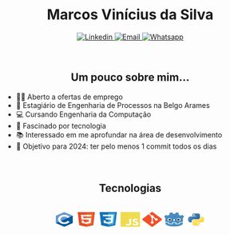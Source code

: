 <h1 align="center">Marcos Vinícius da Silva</h1>

<p align="center">
  <a href="https://www.linkedin.com/in/marcosvinicius-da-silva/">
    <img alt="Linkedin" src="https://img.shields.io/badge/LinkedIn-000?style=for-the-badge&logo=linkedin&logoColor=0E76A8">
  </a>
  <a href="mailto:marcos.vinicius.da.silva.pro@gmail.com">
    <img alt="Email" src="https://img.shields.io/badge/-Email-000?style=for-the-badge&logo=microsoft-outlook&logoColor=007BFF">
  </a>
  <a href="https://web.whatsapp.com/send?phone=5537999077044">
    <img alt="Whatsapp" src="https://img.shields.io/badge/-Whatsapp-000?style=for-the-badge&logo=whatsapp&logoColor=007BFF">
  </a>
</p><br>

<h2 align="center">Um pouco sobre mim...</h2>

- 🙇‍♂️ Aberto a ofertas de emprego<br>
- 🦾 Estagiário de Engenharia de Processos na Belgo Arames<br>
- 💻 Cursando Engenharia da Computação<br>
- 🎇 Fascinado por tecnologia<br>
- 📚 Interessado em me aprofundar na área de desenvolvimento<br>
- 🌟 Objetivo para 2024: ter pelo menos 1 commit todos os dias<br><br><br>

<h2 align="center">Tecnologias</h2>

<p align="center"><br>
  <img alt="C" height="30" width="40" src="https://raw.githubusercontent.com/devicons/devicon/master/icons/c/c-original.svg">
  <img alt="HTML" height="30" width="40" src="https://raw.githubusercontent.com/devicons/devicon/master/icons/html5/html5-original.svg">
  <img alt="CSS" height="30" width="40" src="https://raw.githubusercontent.com/devicons/devicon/master/icons/css3/css3-original.svg">
  <img alt="Js" height="30" width="40" src="https://raw.githubusercontent.com/devicons/devicon/master/icons/javascript/javascript-plain.svg">
  <img alt="Git" height="30" width="40" src="https://raw.githubusercontent.com/devicons/devicon/master/icons/git/git-original.svg">
  <img alt="Godot" height="30" width="40" src="https://raw.githubusercontent.com/devicons/devicon/master/icons/godot/godot-original.svg">
  <img alt="Python" height="30" width="40" src="https://raw.githubusercontent.com/devicons/devicon/master/icons/python/python-original.svg">
</p>
